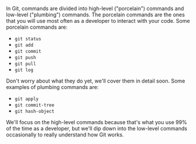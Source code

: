 In Git, commands are divided into high-level ("porcelain") commands and low-level ("plumbing") commands. The porcelain commands are the ones that you will use most often as a developer to interact with your code. Some porcelain commands are:

- `git status`
- `git add`
- `git commit`
- `git push`
- `git pull`
- `git log`

Don't worry about what they do yet, we'll cover them in detail soon. Some examples of plumbing commands are:

- `git apply`
- `git commit-tree`
- `git hash-object`

We'll focus on the high-level commands because that's what you use 99% of the time as a developer, but we'll dip down into the low-level commands occasionally to really understand how Git works.